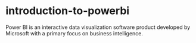 # introduction-to-powerbi
Power BI is an interactive data visualization software product developed by Microsoft with a primary focus on business intelligence. 
